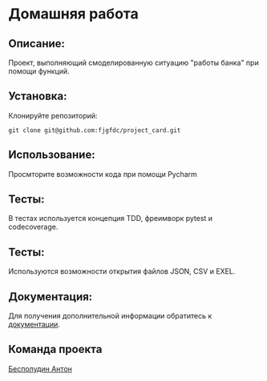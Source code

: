 # Домашняя работа 

## Описание:

Проект, выполняющий смоделированную ситуацию "работы банка" при помощи функций.

## Установка:

Клонируйте репозиторий:
```
git clone git@github.com:fjgfdc/project_card.git
```
## Использование:

Просмторите возможности кода при помощи Pycharm 

## Тесты:

В тестах используется концепция TDD, фреимворк pytest и codecoverage.

## Тесты:

Используются возможности открытия файлов JSON, CSV и EXEL.

## Документация:

Для получения дополнительной информации обратитесь к [документации](docs/README.md).

## Команда проекта

[Бесполудин Антон](a_bespoludin@inbox.ru) 